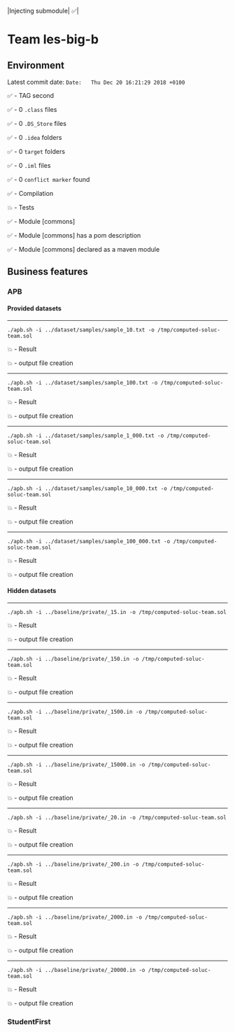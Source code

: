 
|Injecting submodule| :white_check_mark:|
# Team les-big-b


## Environment

Latest commit date: `Date:   Thu Dec 20 16:21:29 2018 +0100`

:white_check_mark: - TAG second

:white_check_mark: - 0 `.class` files

:white_check_mark: - 0 `.DS_Store` files

:white_check_mark: - 0 `.idea` folders

:white_check_mark: - 0 `target` folders

:white_check_mark: - 0 `.iml` files

:white_check_mark: - 0 `conflict marker` found

:white_check_mark: - Compilation

:boom: - Tests

:white_check_mark: - Module [commons]

:white_check_mark: - Module [commons] has a pom description

:white_check_mark: - Module [commons] declared as a maven module


## Business features

### APB

#### Provided datasets

___
` ./apb.sh -i ../dataset/samples/sample_10.txt -o /tmp/computed-soluc-team.sol `

:boom: - Result

:boom: - output file creation

___
` ./apb.sh -i ../dataset/samples/sample_100.txt -o /tmp/computed-soluc-team.sol `

:boom: - Result

:boom: - output file creation

___
` ./apb.sh -i ../dataset/samples/sample_1_000.txt -o /tmp/computed-soluc-team.sol `

:boom: - Result

:boom: - output file creation

___
` ./apb.sh -i ../dataset/samples/sample_10_000.txt -o /tmp/computed-soluc-team.sol `

:boom: - Result

:boom: - output file creation

___
` ./apb.sh -i ../dataset/samples/sample_100_000.txt -o /tmp/computed-soluc-team.sol `

:boom: - Result

:boom: - output file creation


#### Hidden datasets

___
` ./apb.sh -i ../baseline/private/_15.in -o /tmp/computed-soluc-team.sol `

:boom: - Result

:boom: - output file creation

___
` ./apb.sh -i ../baseline/private/_150.in -o /tmp/computed-soluc-team.sol `

:boom: - Result

:boom: - output file creation

___
` ./apb.sh -i ../baseline/private/_1500.in -o /tmp/computed-soluc-team.sol `

:boom: - Result

:boom: - output file creation

___
` ./apb.sh -i ../baseline/private/_15000.in -o /tmp/computed-soluc-team.sol `

:boom: - Result

:boom: - output file creation

___
` ./apb.sh -i ../baseline/private/_20.in -o /tmp/computed-soluc-team.sol `

:boom: - Result

:boom: - output file creation

___
` ./apb.sh -i ../baseline/private/_200.in -o /tmp/computed-soluc-team.sol `

:boom: - Result

:boom: - output file creation

___
` ./apb.sh -i ../baseline/private/_2000.in -o /tmp/computed-soluc-team.sol `

:boom: - Result

:boom: - output file creation

___
` ./apb.sh -i ../baseline/private/_20000.in -o /tmp/computed-soluc-team.sol `

:boom: - Result

:boom: - output file creation


### StudentFirst

